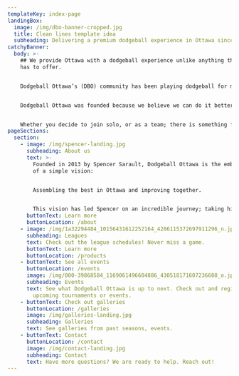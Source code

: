 ```yaml
---
templateKey: index-page
landingBox:
  image: /img/dbo-banner-cropped.jpg
  title: Clean lines template idea
  subheading: Delivering a premium dodgeball experience in Ottawa since 2013.
catchyBanner:
  body: >-
    ## We provide Ottawa with a dodgeball experience unlike anything the city
    has to offer.


    Dodgeball Ottawa’s (DBO) community has been playing dodgeball for many years and in a variety of cities. They know what makes a great dodgeball community and experience.


    Dodgeball Ottawa was founded because we believe we can do it better. We take pride in delivering high caliber play; elite athlete development; a friendly and informative community; and a wide range of leagues and events.


    Whether you decide to join solo, or as a team; there is something for you in Dodgeball Ottawa!
pageSections:
  section:
    - image: /img/spencer-landing.jpg
      subheading: About us
      text: >-
        Founded in 2013 by Spencer Sarault, Dodgeball Ottawa is the embodiment
        of a simple vision: 


        Assembling the best in Ottawa and improving together.


        This vision has led Spencer on an incredible journey; taking him, and other DBO members, across the globe in pursuit of playing dodgeball at the highest caliber.
      buttonText: Learn more
      buttonLocation: /about
    - image: /img/1a32294484_10156431612252164_4286115372697911296_n.jpg
      subheading: Leagues
      text: Check out the league schedules! Never miss a game.
      buttonText: Learn more
      buttonLocation: /products
    - buttonText: See all events
      buttonLocation: /events
      image: /img/000-39868584_1169061496604886_430518171607236608_o.jpg
      subheading: Events
      text: See what Dodgeball Ottawa is up to next. Check out and register for
        upcoming tournaments or events.
    - buttonText: Check out galleries
      buttonLocation: /galleries
      image: /img/galleries-landing.jpg
      subheading: Galleries
      text: See galleries from past seasons, events.
    - buttonText: Contact
      buttonLocation: /contact
      image: /img/contact-landing.jpg
      subheading: Contact
      text: Have more questions? We are ready to help. Reach out!
---
```

